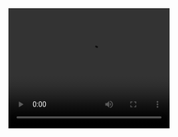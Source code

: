 <html lang="zh" charset="UTF-8">
<head>
<title>index</title>
</head>
<body>
<video width="320" height="240" src="1.mp4" controls>
</body>
</html>
